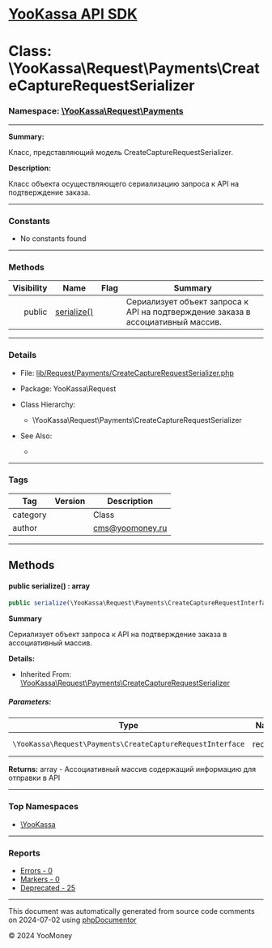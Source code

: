 # [YooKassa API SDK](../home.md)

# Class: \YooKassa\Request\Payments\CreateCaptureRequestSerializer
### Namespace: [\YooKassa\Request\Payments](../namespaces/yookassa-request-payments.md)
---
**Summary:**

Класс, представляющий модель CreateCaptureRequestSerializer.

**Description:**

Класс объекта осуществляющего сериализацию запроса к API на подтверждение заказа.

---
### Constants
* No constants found

---
### Methods
| Visibility | Name | Flag | Summary |
| ----------:| ---- | ---- | ------- |
| public | [serialize()](../classes/YooKassa-Request-Payments-CreateCaptureRequestSerializer.md#method_serialize) |  | Сериализует объект запроса к API на подтверждение заказа в ассоциативный массив. |

---
### Details
* File: [lib/Request/Payments/CreateCaptureRequestSerializer.php](../../lib/Request/Payments/CreateCaptureRequestSerializer.php)
* Package: YooKassa\Request
* Class Hierarchy:
  * \YooKassa\Request\Payments\CreateCaptureRequestSerializer

* See Also:
  * [](https://yookassa.ru/developers/api)

---
### Tags
| Tag | Version | Description |
| --- | ------- | ----------- |
| category |  | Class |
| author |  | cms@yoomoney.ru |

---
## Methods
<a name="method_serialize" class="anchor"></a>
#### public serialize() : array

```php
public serialize(\YooKassa\Request\Payments\CreateCaptureRequestInterface $request) : array
```

**Summary**

Сериализует объект запроса к API на подтверждение заказа в ассоциативный массив.

**Details:**
* Inherited From: [\YooKassa\Request\Payments\CreateCaptureRequestSerializer](../classes/YooKassa-Request-Payments-CreateCaptureRequestSerializer.md)

##### Parameters:
| Type | Name | Description |
| ---- | ---- | ----------- |
| <code lang="php">\YooKassa\Request\Payments\CreateCaptureRequestInterface</code> | request  | Сериализуемый объект запроса |

**Returns:** array - Ассоциативный массив содержащий информацию для отправки в API



---

### Top Namespaces

* [\YooKassa](../namespaces/yookassa.md)

---

### Reports
* [Errors - 0](../reports/errors.md)
* [Markers - 0](../reports/markers.md)
* [Deprecated - 25](../reports/deprecated.md)

---

This document was automatically generated from source code comments on 2024-07-02 using [phpDocumentor](http://www.phpdoc.org/)

&copy; 2024 YooMoney